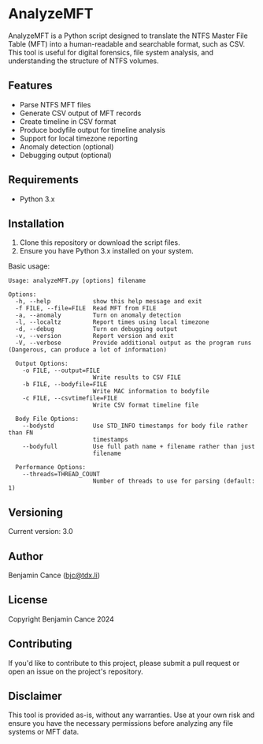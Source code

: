 # AnalyzeMFT

AnalyzeMFT is a Python script designed to translate the NTFS Master File Table (MFT) into a human-readable and searchable format, such as CSV. This tool is useful for digital forensics, file system analysis, and understanding the structure of NTFS volumes.

## Features

- Parse NTFS MFT files
- Generate CSV output of MFT records
- Create timeline in CSV format
- Produce bodyfile output for timeline analysis
- Support for local timezone reporting
- Anomaly detection (optional)
- Debugging output (optional)

## Requirements

- Python 3.x

## Installation

1. Clone this repository or download the script files.
2. Ensure you have Python 3.x installed on your system.

Basic usage:

```
Usage: analyzeMFT.py [options] filename

Options:
  -h, --help            show this help message and exit
  -f FILE, --file=FILE  Read MFT from FILE
  -a, --anomaly         Turn on anomaly detection
  -l, --localtz         Report times using local timezone
  -d, --debug           Turn on debugging output
  -v, --version         Report version and exit
  -V, --verbose         Provide additional output as the program runs (Dangerous, can produce a lot of information)

  Output Options:
    -o FILE, --output=FILE
                        Write results to CSV FILE
    -b FILE, --bodyfile=FILE
                        Write MAC information to bodyfile
    -c FILE, --csvtimefile=FILE
                        Write CSV format timeline file

  Body File Options:
    --bodystd           Use STD_INFO timestamps for body file rather than FN     
                        timestamps
    --bodyfull          Use full path name + filename rather than just
                        filename

  Performance Options:
    --threads=THREAD_COUNT
                        Number of threads to use for parsing (default: 1)
```

## Versioning

Current version: 3.0

## Author

Benjamin Cance (bjc@tdx.li)

## License

Copyright Benjamin Cance 2024

## Contributing

If you'd like to contribute to this project, please submit a pull request or open an issue on the project's repository.

## Disclaimer

This tool is provided as-is, without any warranties. Use at your own risk and ensure you have the necessary permissions before analyzing any file systems or MFT data.

